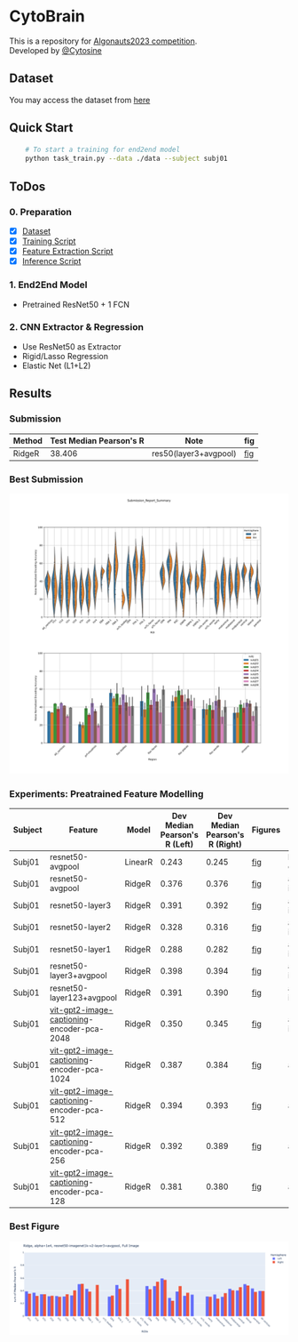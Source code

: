 # CytoBrain

This is a repository for [Algonauts2023 competition](http://algonauts.csail.mit.edu).  
Developed by [@Cytosine](https://github.com/Catosine)

## Dataset
You may access the dataset from [here](https://naturalscenesdataset.org)

## Quick Start
```Bash
    # To start a training for end2end model
    python task_train.py --data ./data --subject subj01
```

## ToDos
### 0. Preparation
- [x] [Dataset](./src/dataset.py)
- [x] [Training Script](./task_train_torch.py)
- [x] [Feature Extraction Script](./feature_extract.py)
- [x] [Inference Script](./task_inference_torch.py)

### 1. End2End Model 
- Pretrained ResNet50 + 1 FCN

### 2. CNN Extractor & Regression
- Use ResNet50 as Extractor
- Rigid/Lasso Regression
- Elastic Net (L1+L2)

## Results
### Submission
| Method | Test Median Pearson's R | Note                  | fig |  
| ------ | ----------------------- | --------------------- | --- | 
| RidgeR | 38.406                  | res50(layer3+avgpool) | [fig](./submission.nosync/ridge_resnet50_layer3%2Bavgpool/output_file/Submission_Report_Summary.svg) |  

### Best Submission
![fig](./img/Submission_Report_Summary.svg)

### Experiments: Preatrained Feature Modelling
| Subject | Feature          | Model   | Dev Median Pearson's R (Left) | Dev Median Pearson's R (Right) | Figures                                           | Note     |  
| ------  | ---------------- | ------- | ----------------------------- | ------------------------------ | ------------------------------------------------- | -------- |  
| Subj01  | resnet50-avgpool | LinearR | 0.243                         | 0.245                          | [fig](./img/linear_regression_baseline/histogram_pearson_20230308144134.png) | baseline/random crop 256 |
| Subj01  | resnet50-avgpool | RidgeR  | 0.376                         | 0.376                          | [fig](./img/ridge_resnet50_full_img_alpha_2e4/histogram_pearson_20230309171821.png) | alpha=2e4/full img |
| Subj01  | resnet50-layer3  | RidgeR  | 0.391                         | 0.392                          | [fig](./img/ridge_resnet50_layer3_full_img_alpha_1e3/histogram_pearson_20230314103838.png) | alpha=1e3/full img/avgpool |
| Subj01  | resnet50-layer2  | RidgeR  | 0.328                         | 0.316                          | [fig](./img/ridge_resnet50_layer2_full_img_alpha_1e2/histogram_pearson_20230314105409.png) | alpha=1e2/full img/avgpool |
| Subj01  | resnet50-layer1  | RidgeR  | 0.288                         | 0.282                          | [fig](./img/ridge_resnet50_layer1_full_img_alpha_1e1/histogram_pearson_20230314110252.png) | alpha=1e1/full img/avgpool |
| Subj01  | resnet50-layer3+avgpool | RidgeR  | 0.398                         | 0.394                          | [fig](./img/ridge_resnet50_layer3%2Bavgpool_full_img_alpha_1e4/histogram_pearson_20230314144609.png) | alpha=1e4/full img |
| Subj01  | resnet50-layer123+avgpool | RidgeR  | 0.391                         | 0.390                          | [fig](./img/ridge_resnet50_layer1234_img_alpha_1e3/histogram_pearson_20230314152330.png) | alpha=1e3/full img |
| Subj01  | [vit-gpt2-image-captioning](https://huggingface.co/nlpconnect/vit-gpt2-image-captioning)-encoder-pca-2048 | RidgeR  | 0.350                         | 0.345                          | [fig](./img/ridge_vit-gpt2-image-captioning_encoder_alpha_1e4/histogram_pearson_20230403153120.png) | alpha=1e4/full img |
| Subj01  | [vit-gpt2-image-captioning](https://huggingface.co/nlpconnect/vit-gpt2-image-captioning)-encoder-pca-1024 | RidgeR  | 0.387                         | 0.384                          | [fig](./img/ridge_vit-gpt2-image-captioning_encoder_1024_alpha_1/histogram_pearson_20230403181126.png) | alpha=1 |
| Subj01  | [vit-gpt2-image-captioning](https://huggingface.co/nlpconnect/vit-gpt2-image-captioning)-encoder-pca-512 | RidgeR  | 0.394                         | 0.393                          | [fig](./img/ridge_vit-gpt2-image-captioning_encoder_512_alpha_1/histogram_pearson_20230403181928.png) | alpha=1 |
| Subj01  | [vit-gpt2-image-captioning](https://huggingface.co/nlpconnect/vit-gpt2-image-captioning)-encoder-pca-256 | RidgeR  | 0.392                         | 0.389                          | [fig](./img/ridge_vit-gpt2-image-captioning_encoder_256_alpha_1/histogram_pearson_20230403182146.png) | alpha=1 |
| Subj01  | [vit-gpt2-image-captioning](https://huggingface.co/nlpconnect/vit-gpt2-image-captioning)-encoder-pca-128 | RidgeR  | 0.381                         | 0.380                          | [fig](./img/ridge_vit-gpt2-image-captioning_encoder_128_alpha_1/histogram_pearson_20230403175416.png) | alpha=1 |

### Best Figure
![fig](./img/ridge_resnet50_layer3%2Bavgpool_full_img_alpha_1e4/histogram_pearson_20230314144609.png)
